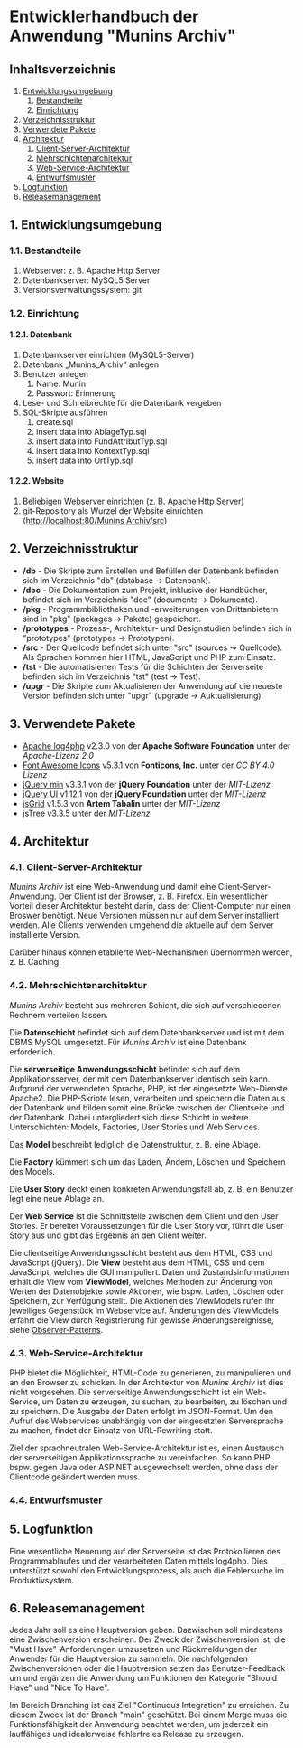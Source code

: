 # Entwicklerhandbuch der Anwendung "Munins Archiv"

## Inhaltsverzeichnis

1. [Entwicklungsumgebung](#1-entwicklungsumgebung)
    1. [Bestandteile](#11-bestandteile)
    1. [Einrichtung](#12-einrichtung)
1. [Verzeichnisstruktur](#2-verzeichnisstruktur)
1. [Verwendete Pakete](#3-verwendete-pakete)
1. [Architektur](#4-architektur)
    1. [Client-Server-Architektur](#41-client-server-architektur)
    1. [Mehrschichtenarchitektur](#42-mehrschichtenarchitektur)
    1. [Web-Service-Architektur](#43-web-service-architektur)
    1. [Entwurfsmuster](#44-entwurfsmuster)
1. [Logfunktion](#5-logfunktion)
1. [Releasemanagement](#6-releasemanagement)

## 1. Entwicklungsumgebung

### 1.1. Bestandteile

1. Webserver: z. B. Apache Http Server
1. Datenbankserver: MySQL5 Server
1. Versionsverwaltungssystem: git

### 1.2. Einrichtung

#### 1.2.1. Datenbank

1. Datenbankserver einrichten (MySQL5-Server)
1. Datenbank „Munins_Archiv“ anlegen
1. Benutzer anlegen
    1. Name: Munin
    1. Passwort: Erinnerung
1. Lese- und Schreibrechte für die Datenbank vergeben
1. SQL-Skripte ausführen
    1. create.sql
    1. insert data into AblageTyp.sql
    1. insert data into FundAttributTyp.sql
    1. insert data into KontextTyp.sql
    1. insert data into OrtTyp.sql

#### 1.2.2. Website

1. Beliebigen Webserver einrichten (z. B. Apache Http Server)
1. git-Repository als Wurzel der Website einrichten ([http://localhost:80/Munins Archiv/src](http://localhost:80/Munins%20Archiv/src))

## 2. Verzeichnisstruktur
  
* **/db** - Die Skripte zum Erstellen und Befüllen der Datenbank befinden sich im Verzeichnis "db" (database -> Datenbank).  
* **/doc** - Die Dokumentation zum Projekt, inklusive der Handbücher, befindet sich im Verzeichnis "doc" (documents -> Dokumente).
* **/pkg** - Programmbibliotheken und -erweiterungen von Drittanbietern sind in "pkg" (packages -> Pakete) gespeichert.
* **/prototypes** - Prozess-, Architektur- und Designstudien befinden sich in "prototypes" (prototypes -> Prototypen).
* **/src** - Der Quellcode befindet sich unter "src" (sources -> Quellcode). Als Sprachen kommen hier HTML, JavaScript und PHP zum Einsatz.
* **/tst** - Die automatisierten Tests für die Schichten der Serverseite befinden sich im Verzeichnis "tst" (test -> Test).
* **/upgr** - Die Skripte zum Aktualisieren der Anwendung auf die neueste Version befinden sich unter "upgr" (upgrade -> Auktualisierung).

## 3. Verwendete Pakete

* [Apache log4php](https://logging.apache.org/log4php/download.html) v2.3.0 von der **Apache Software Foundation** unter der *Apache-Lizenz 2.0*
* [Font Awesome Icons](https://fontawesome.com/) v5.3.1 von **Fonticons, Inc.** unter der *CC BY 4.0 Lizenz*
* [jQuery min](https://jquery.com/) v3.3.1 von der **jQuery Foundation** unter der *MIT-Lizenz*
* [jQuery UI](https://jquery.com/) v1.12.1 von der **jQuery Foundation** unter der *MIT-Lizenz*
* [jsGrid](http://js-grid.com/) v1.5.3 von **Artem Tabalin** unter der *MIT-Lizenz*
* [jsTree](https://www.jstree.com/) v3.3.5 unter der *MIT-Lizenz*

## 4. Architektur

### 4.1. Client-Server-Architektur  

_Munins Archiv_ ist eine Web-Anwendung und damit eine Client-Server-Anwendung. Der Client ist der Browser, z. B. Firefox. Ein wesentlicher Vorteil dieser Architektur besteht darin, dass der Client-Computer nur einen Broswer benötigt. Neue Versionen müssen nur auf dem Server installiert werden. Alle Clients verwenden umgehend die aktuelle auf dem Server installierte Version.  
  
Darüber hinaus können etablierte Web-Mechanismen übernommen werden, z. B. Caching.

### 4.2. Mehrschichtenarchitektur  

_Munins Archiv_ besteht aus mehreren Schicht, die sich auf verschiedenen Rechnern verteilen lassen. 
  
Die **Datenschicht** befindet sich auf dem Datenbankserver und ist mit dem DBMS MySQL umgesetzt. Für _Munins Archiv_ ist eine Datenbank erforderlich.  
  
Die **serverseitige Anwendungsschicht** befindet sich auf dem Applikationsserver, der mit dem Datenbankserver identisch sein kann. Aufgrund der verwendeten Sprache, PHP, ist der eingesetzte Web-Dienste Apache2. Die PHP-Skripte lesen, verarbeiten und speichern die Daten aus der Datenbank und bilden somit eine Brücke zwischen der Clientseite und der Datenbank. Dabei untergliedert sich diese Schicht in weitere Unterschichten: Models, Factories, User Stories und Web Services.  
  
Das **Model** beschreibt lediglich die Datenstruktur, z. B. eine Ablage.  
  
Die **Factory** kümmert sich um das Laden, Ändern, Löschen und Speichern des Models.  
  
Die **User Story** deckt einen konkreten Anwendungsfall ab, z. B. ein Benutzer legt eine neue Ablage an.  
  
Der **Web Service** ist die Schnittstelle zwischen dem Client und den User Stories. Er bereitet Voraussetzungen für die User Story vor, führt die User Story aus und gibt das Ergebnis an den Client weiter.  
  
Die clientseitige Anwendungsschicht besteht aus dem HTML, CSS und JavaScript (jQuery). Die **View** besteht aus dem HTML, CSS und dem JavaScript, welches die GUI manipuliert. Daten und Zustandsinformationen erhält die View vom **ViewModel**, welches Methoden zur Änderung von Werten der Datenobjekte sowie Aktionen, wie bspw. Laden, Löschen oder Speichern, zur Verfügung stellt. Die Aktionen des ViewModels rufen ihr jeweiliges Gegenstück im Webservice auf. Änderungen des ViewModels erfährt die View durch Registrierung für gewisse Änderungsereignisse, siehe [Observer-Patterns](https://de.wikipedia.org/wiki/Beobachter_(Entwurfsmuster)).
  
### 4.3. Web-Service-Architektur  
  
PHP bietet die Möglichkeit, HTML-Code zu generieren, zu manipulieren und an den Browser zu schicken. In der Architektur von _Munins Archiv_ ist dies nicht vorgesehen. Die serverseitige Anwendungsschicht ist ein Web-Service, um Daten zu erzeugen, zu suchen, zu bearbeiten, zu löschen und zu speichern. Die Ausgabe der Daten erfolgt im JSON-Format. Um den Aufruf des Webservices unabhängig von der eingesetzten Serversprache zu machen, findet der Einsatz von URL-Rewriting statt.

Ziel der sprachneutralen Web-Service-Architektur ist es, einen Austausch der serverseitigen Applikationssprache zu vereinfachen. So kann PHP bspw. gegen Java oder ASP.NET ausgewechselt werden, ohne dass der Clientcode geändert werden muss.

### 4.4. Entwurfsmuster


  
## 5. Logfunktion

Eine wesentliche Neuerung auf der Serverseite ist das Protokollieren des Programmablaufes und der verarbeiteten Daten mittels log4php. Dies unterstützt sowohl den Entwicklungsprozess, als auch die Fehlersuche im Produktivsystem.

## 6. Releasemanagement

Jedes Jahr soll es eine Hauptversion geben. Dazwischen soll mindestens eine Zwischenversion erscheinen. Der Zweck der Zwischenversion ist, die "Must Have"-Anforderungen umzusetzen und Rückmeldungen der Anwender für die Hauptversion zu sammeln. Die nachfolgenden Zwischenversionen oder die Hauptversion setzen das Benutzer-Feedback um und ergänzen die Anwendung um Funktionen der Kategorie "Should Have" und "Nice To Have".

Im Bereich Branching ist das Ziel "Continuous Integration" zu erreichen. Zu diesem Zweck ist der Branch "main" geschützt. Bei einem Merge muss die Funktionsfähigkeit der Anwendung beachtet werden, um jederzeit ein lauffähiges und idealerweise fehlerfreies Release zu erzeugen.
